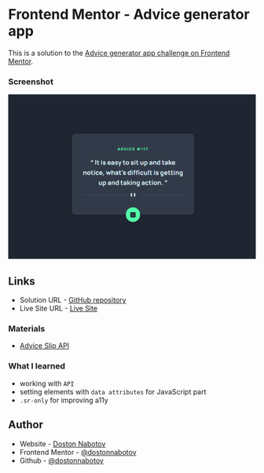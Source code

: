 # Frontend Mentor - Advice generator app

This is a solution to the [Advice generator app challenge on Frontend Mentor](https://www.frontendmentor.io/challenges/advice-generator-app-QdUG-13db).

### Screenshot

![Screenshot for the Advice generator app coding challenge](./assets/images/screenshot.png)

## Links

- Solution URL -  [GitHub repository](https://github.com/dostonnabotov/advice-generator-app)
- Live Site URL - [Live Site](https://dostonnabotov.github.io/advice-generator-app/)

### Materials

- [Advice Slip API](https://api.adviceslip.com)

### What I learned

- working with `API`
- setting elements with `data attributes` for JavaScript part
- `.sr-only` for improving a11y

## Author

- Website - [Doston Nabotov](https://www.dostonnabotov.netlify.com)
- Frontend Mentor - [@dostonnabotov](https://www.frontendmentor.io/profile/dostonnabotov)
- Github - [@dostonnabotov](https://www.github.com/dostonnabotov)

